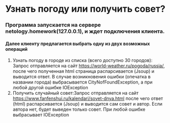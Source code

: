 # Узнать погоду или получить совет?

### Программа запускается на сервере netology.homework(127.0.0.1), и ждет подключения клиента.
#### Далее клиенту предлагается выбрать одну из двух возможных операций
1. Узнать погоду в городе из списка (всего доступно 30 городов):
Запрос отправляется на сайт https://world-weather.ru/pogoda/russia/, после чего полученная html страница распарсивается (Jsoup) и выводится ответ. В случае возникновения ошибки (опечатка в названии города) выбрасывается CityNofFoundException, а при любой другой ошибке IOException
2. Получить случайный совет:Запрос отправляется на сайт https://www.fanfenshui.ru/kalendari/sovet-dnya.html после чего ответ (html) распарсивается (Jsoup) и выводится сам совет и автор. Если автора нет, будет выведен только совет. При любой ошибке выбрасывает IOException
